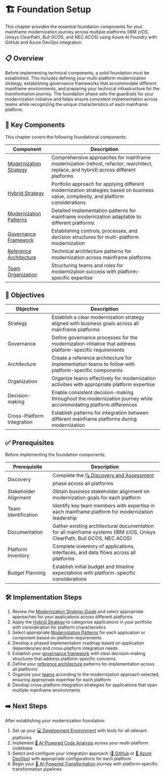 # 🏗️ Foundation Setup

This chapter provides the essential foundation components for your mainframe modernization journey across multiple platforms (IBM z/OS, Unisys ClearPath, Bull GCOS, and NEC ACOS) using Azure AI Foundry with GitHub and Azure DevOps integration.

## 📋 Overview

Before implementing technical components, a solid foundation must be established. This includes defining your multi-platform modernization strategy, establishing governance frameworks that accommodate different mainframe environments, and preparing your technical infrastructure for the transformation journey. The foundation phase sets the guardrails for your modernization initiative and helps ensure consistent implementation across teams while recognizing the unique characteristics of each mainframe platform.

## 🧩 Key Components

This chapter covers the following foundational components:

| Component | Description |
|-----------|-------------|
| [Modernization Strategy](modernization-strategy.md) | Comprehensive approaches for mainframe modernization (rehost, refactor, rearchitect, replace, and hybrid) across different platforms |
| [Hybrid Strategy](hybrid-strategy.md) | Portfolio approach for applying different modernization strategies based on business value, complexity, and platform considerations |
| [Modernization Patterns](patterns/README.md) | Detailed implementation patterns for mainframe modernization adaptable to different platforms |
| [Governance Framework](governance-framework.md) | Establishing controls, processes, and decision structures for multi-platform modernization |
| [Reference Architecture](reference-architecture.md) | Technical architecture patterns for modernization across mainframe platforms |
| [Team Organization](team-organization.md) | Structuring teams and roles for modernization success with platform-specific expertise |

## 🎯 Objectives

| Objective | Description |
|-----------|-------------|
| Strategy | Establish a clear modernization strategy aligned with business goals across all mainframe platforms |
| Governance | Define governance processes for the modernization initiative that address platform-specific requirements |
| Architecture | Create a reference architecture for implementation teams to follow with platform-specific components |
| Organization | Organize teams effectively for modernization activities with appropriate platform expertise |
| Decision-making | Enable consistent decision-making throughout the modernization journey while accommodating platform differences |
| Cross-Platform Integration | Establish patterns for integration between different mainframe platforms during modernization |

## ✅ Prerequisites

Before implementing the foundation components:

| Prerequisite | Description |
|--------------|-------------|
| Discovery | Complete the [🔍 Discovery and Assessment](../02-discovery/README.md) phase across all platforms |
| Stakeholder Alignment | Obtain business stakeholder alignment on modernization goals for each platform |
| Team Identification | Identify key team members with expertise in each mainframe platform for modernization leadership |
| Documentation | Gather existing architectural documentation for all mainframe systems (IBM z/OS, Unisys ClearPath, Bull GCOS, NEC ACOS) |
| Platform Inventory | Complete inventory of applications, interfaces, and data flows across all platforms |
| Budget Planning | Establish initial budget and timeline expectations with platform-specific considerations |

## 🛠️ Implementation Steps

1. Review the [Modernization Strategy Guide](modernization-strategy.md) and select appropriate approaches for your applications across different platforms
2. Apply the [Hybrid Strategy](hybrid-strategy.md) to categorize applications in your portfolio with consideration for platform characteristics
3. Select appropriate [Modernization Patterns](patterns/README.md) for each application or component based on platform requirements
4. Develop a phased implementation roadmap based on application dependencies and cross-platform integration needs
5. Establish your [governance framework](governance-framework.md) with clear decision-making structures that address platform-specific concerns
6. Define your [reference architecture](reference-architecture.md) patterns for implementation across all platforms
7. Organize your [teams](team-organization.md) according to the modernization approach selected, ensuring appropriate expertise for each platform
8. Develop cross-platform integration strategies for applications that span multiple mainframe environments

## ➡️ Next Steps

After establishing your modernization foundation:

1. Set up your [💻 Development Environment](../04-development-environment/README.md) with tools for all relevant platforms
2. Implement [🧠 AI-Powered Code Analysis](../05-code-analysis/README.md) across your multi-platform codebase
3. Select and configure your integration approach ([🐙 GitHub](../06-github-integration/README.md) or [🔄 Azure DevOps](../07-azure-devops-integration/README.md)) with appropriate configurations for each platform
4. Begin your [🤖 AI-Powered Transformation](../08-ai-transformation/README.md) journey with platform-specific transformation pipelines 